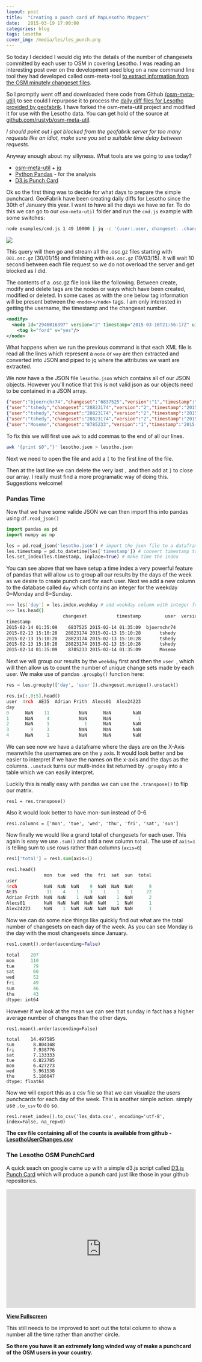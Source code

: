 ```yaml
---
layout: post
title:  "Creating a punch card of MapLesotho Mappers"
date:   2015-03-19 17:00:00
categories: blog
tags: lesotho
cover_img: /media/les/les_punch.png
---
```


So today I decided I would dig into the details of the number of changesets committed by each user to OSM in covering Lesotho. I was reading an interesting post over on the development seed blog on a new command line tool they had developed called osm-meta-tool [to extract information from the OSM minutely changeset files](http://developmentseed.org/blog/2015/02/19/tapping-into-osm-metadata/). 

So I promptly went off and downloaded there code from Github [(osm-meta-util)](https://github.com/osmlab/osm-meta-util) to see could I repurpose it to process the [daily diff files for Lesotho provided by geofabrik](http://download.geofabrik.de/africa/lesotho-updates/). I have forked the osm-meta-util project and modified it for use with the Lesotho data. You can get hold of the source at [github.com/rustyb/osm-meta-util](https://github.com/rustyb/osm-meta-util).

*I should point out i got blocked from the geofabrik server for too many requests like an idiot, make sure you set a suitable time delay between requests.* 

Anyway enough about my sillyness. What tools are we going to use today?

- [osm-meta-util](https://github.com/rustyb/osm-meta-util) + [jq](https://stedolan.github.io/jq/)
- [Python Pandas](http://pandas.pydata.org/) - for the analysis
- [D3.js Punch Card](https://github.com/joshcarr/d3.punchcard/blob/master/index.html)

Ok so the first thing was to decide for what days to prepare the simple punchcard. GeoFabrik have been creating daily diffs for Lesotho since the 30th of January this year. I want to have all the days we have so far. To do this we can go to our ```osm-meta-util``` folder and run the ```cmd.js``` example with some switches:

```bash
node examples/cmd.js 1 49 10000 | jq -c '{user:.user, changeset: .changeset, version: .version, timestamp: .timestamp}' > lesotho.json
```
 
![]({{site.baseurl}}/media/les/les_osc.png)

This query will then go and stream all the .osc.gz files starting with ```001.osc.gz``` (30/01/15) and finishing with ```049.osc.gz``` (19/03/15). It will wait 10 second between each file request so we do not overload the server and get blocked as I did.

The contents of a .osc.gz file look like the following. Between create, modify and delete tags are the nodes or ways which have been created, modified or deleted. In some cases as with the one below tag information will be present between the ```<node></node>``` tags. I am only interested in getting the username, the timestamp and the changeset number.

```xml
<modify>
  <node id="2946016397" version="2" timestamp="2015-03-16T21:56:17Z" uid="1932826" user="DeBigC" changeset="29528496" lat="-30.481495" lon="27.6335444">
    <tag k="ford" v="yes"/>
</node>
```

What happens when we run the previous command is that each XML file is read all the lines which represent a ```node``` or ```way``` are then extracted and converted into JSON and piped to jq where the attributes we want are extracted.

We now have a the JSON file ```lesotho.json``` which contains all of our JSON objects. However you'll notice that this is not valid json as our objects need to be contained in a JSON array. 

```json
{"user":"bjoernchr74","changeset":"6837525","version":"1","timestamp":"2015-02-14T01:35:09Z"}
{"user":"tshedy","changeset":"28823174","version":"2","timestamp":"2015-02-13T15:10:28Z"}
{"user":"tshedy","changeset":"28823174","version":"2","timestamp":"2015-02-13T15:10:28Z"}
{"user":"tshedy","changeset":"28823174","version":"2","timestamp":"2015-02-13T15:10:28Z"}
{"user":"Moseme","changeset":"8785233","version":"1","timestamp":"2015-02-14T01:35:09Z"}
```

To fix this we will first use ```awk``` to add commas to the end of all our lines.

```bash
awk '{print $0","}' lesotho.json > lesotho.json
```

Next we need to open the file and add a ```[``` to the first line of the file. 

Then at the last line we can delete the very last ```,``` and then add at ```]``` to close our array. I really must find a more programatic way of doing this. Suggestions welcome!

### Pandas Time

Now that we have some valide JSON we can then import this into pandas using ```df.read_json()```

```py
import pandas as pd
import numpy as np

les = pd.read_json('lesotho.json') # import the json file to a dataframe
les.timestamp = pd.to_datetime(les['timestamp']) # convert timestamp to date time index
les.set_index(les.timestamp, inplace=True) # make time the index
```

You can see above that we have setup a time index a very powerful feature of pandas that will allow us to group all our results by the days of the week as we desire to create punch card for each user. Next we add a new column to the database called ```day``` which contains an integer for the weekday 0=Monday and 6=Sunday.

```bash
>>> les['day'] = les.index.weekday # add weekday column with integer for day of the week
>>> les.head()
                     changeset           timestamp         user  version  day
timestamp                                                                    
2015-02-14 01:35:09    6837525 2015-02-14 01:35:09  bjoernchr74        1    5
2015-02-13 15:10:28   28823174 2015-02-13 15:10:28       tshedy        2    4
2015-02-13 15:10:28   28823174 2015-02-13 15:10:28       tshedy        2    4
2015-02-13 15:10:28   28823174 2015-02-13 15:10:28       tshedy        2    4
2015-02-14 01:35:09    8785233 2015-02-14 01:35:09       Moseme        1    5
```
Next we will group our results by the ``weekday`` first and then the ```user ```, which will then allow us to count the number of unique change sets made by each user. We make use of pandas ```.groupby()``` function here:

```py
res = les.groupby(['day', 'user']).changeset.nunique().unstack()

res.ix[:,0:5].head()
user  4rch  AE35  Adrian Frith  Alecs01  Alex24223
day                                               
0      NaN    11           NaN      NaN        NaN
1      NaN     4           NaN      NaN          1
2      NaN     1             1      NaN        NaN
3        9     3           NaN      NaN        NaN
4      NaN     1           NaN      NaN        NaN

```
We can see now we have a dataframe where the days are on the X-Axis meanwhile the usernames are on the y axis. It would look better and be easier to interpret if we have the names on the x-axis and the days as the columns. ```.unstack``` turns our multi-index list returned by ```.groupby``` into a table which we can easily interpret.

Luckily this is really easy with pandas we can use the ```.transpose()``` to flip our matrix.

```
res1 = res.transpose()
```

Also it would look better to have mon-sun instead of 0-6.

```
res1.columns = ['mon', 'tue', 'wed', 'thu', 'fri', 'sat', 'sun']
```

Now finally we would like a grand total of changesets for each user. This again is easy we use ```.sum()``` and add a new column ```total```. The use of ```axis=1``` is telling sum to use rows rather than columns (```axis=0```)

```py
res1['total'] = res1.sum(axis=1)

res1.head()
              mon  tue  wed  thu  fri  sat  sun  total
user                                                  
4rch          NaN  NaN  NaN    9  NaN  NaN  NaN      9
AE35           11    4    1    3    1    1    1     22
Adrian Frith  NaN  NaN    1  NaN  NaN    1  NaN      2
Alecs01       NaN  NaN  NaN  NaN  NaN    1  NaN      1
Alex24223     NaN    1  NaN  NaN  NaN  NaN  NaN      1

```
Now we can do some nice things like quickly find out what are the total number of changesets on each day of the week. As you can see Monday is the day with the most changesets since January.

```py
res1.count().order(ascending=False)

total    207
mon      110
tue       79
sat       60
wed       52
fri       49
sun       46
thu       43
dtype: int64
```
However if we look at the mean we can see that sunday in fact has a higher average number of changes than the other days.

```
res1.mean().order(ascending=False)

total    14.497585
sun       8.804348
fri       7.938776
sat       7.133333
tue       6.822785
mon       6.427273
wed       5.961538
thu       5.186047
dtype: float64

```
Now we will export this as a csv file so that we can visualize the users punchcards for each day of the week. This is another simple action. simply use ```.to_csv``` to do so.

```
res1.reset_index().to_csv('les_data.csv', encoding='utf-8', index=False, na_rep=0)
```

**The csv file containing all of the counts is available from github - [LesothoUserChanges.csv](https://github.com/rustyb/cbroderickme/blob/gh-pages/media/data/LesothoUserChanges.csv)**

### The Lesotho OSM PunchCard

A quick seach on google came up with a simple d3.js script called [D3.js Punch Card](https://github.com/joshcarr/d3.punchcard/blob/master/index.html) which will produce a punch card just like those in your github repositories.

<iframe width="100%" height="315" src="http://bl.ocks.org/rustyb/raw/8e56d790f9a244ee5cbe/" frameborder="0" allowfullscreen>
</iframe>

[**View Fullscreen**](http://bl.ocks.org/rustyb/raw/8e56d790f9a244ee5cbe/)

This still needs to be improved to sort out the total column to show a number all the time rather than another circle.

**So there you have it an extremely long winded way of make a punchcard of the OSM users in your country.**
